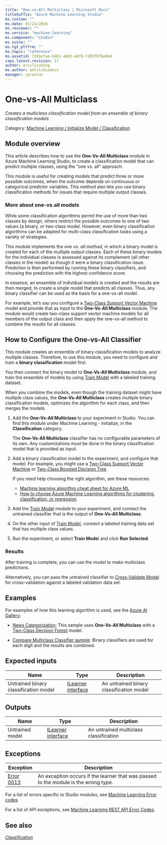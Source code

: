 ```yaml
---
title: "One-vs-All Multiclass | Microsoft Docs"
titleSuffix: "Azure Machine Learning Studio"
ms.custom: ""
ms.date: 01/24/2018
ms.reviewer: ""
ms.service: "machine-learning"
ms.component: "studio"
ms.suite: ""
ms.tgt_pltfrm: ""
ms.topic: "reference"
ms.assetid: 7191efae-b4b1-4d03-a6f8-7205f87be664
caps.latest.revision: 17
author: ericlicoding
ms.author: amlstudiodocs
manager: cgronlun
---
```

# One-vs-All Multiclass

*Creates a multiclass classification model from an ensemble of binary classification models*

Category: [Machine Learning / Initialize Model / Classification](machine-learning-initialize-model-classification.md)

## Module overview

This article describes how to use the **One-Vs-All Multiclass** module in Azure Machine Learning Studio, to create a classification model that can predict multiple classes, using the "one vs. all" approach.

This module is useful for creating models that predict three or more possible outcomes, when the outcome depends on continuous or categorical predictor variables. This method also lets you use binary classification methods for issues that require multiple output classes.

### More about one-vs.all models

While some classification algorithms permit the use of more than two classes by design, others restrict the possible outcomes to one of two values (a binary, or two-class model. However, even binary classification algorithms can be adapted for multi-class classification tasks using a variety of strategies. 

This module implements the *one vs. all method*, in which a binary model is created for each of the multiple output classes. Each of these binary models for the individual classes is assessed against its complement (all other classes in the model) as though it were a binary classification issue. Prediction is then performed by running these binary classifiers, and choosing the prediction with the highest confidence score.  
  
In essence, an ensemble of individual models is created and the results are then merged, to create a single model that predicts all classes. Thus, any binary classifier can be used as the basis for a one-vs-all model.  
  
 For example, let’s say you configure a [Two-Class Support Vector Machine](two-class-support-vector-machine.md) model and provide that as input to the **One-Vs-All Multiclass** module. The module would create two-class support vector machine models for all members of the output class and then apply the one-vs-all method to combine the results for all classes.  
  
## How to Configure the One-vs-All Classifier  

This module creates an ensemble of binary classification models to analyze multiple classes. Therefore, to use this module, you need to configure and train a **binary classification** model first. 

You then connect the binary model to **One-Vs-All Multiclass** module, and train the ensemble of models by using [Train Model](train-model.md) with a labeled training dataset.

When you combine the models, even though the training dataset might have multiple class values, the **One-Vs-All Multiclass** creates multiple binary classification models, optimizes the algorithm for each class, and then merges the models.

1. Add the **One-Vs-All Multiclass** to your experiment in Studio. You can find this module under Machine Learning - Initialize, in the **Classification** category.

    The **One-Vs-All Multiclass** classifier has no configurable parameters of its own. Any customizations must be done in the binary classification model that is provided as input.

2. Add a binary classification model to the experiment, and configure that model. For example, you might use a [Two-Class Support Vector Machine](two-class-support-vector-machine.md) or [Two-Class Boosted Decision Tree](two-class-boosted-decision-tree.md).

    If you need help choosing the right algorithm, see these resources:
    
    - [Machine learning algorithm cheat sheet for Azure ML](https://docs.microsoft.com/azure/machine-learning/algorithm-cheat-sheet)  
    - [How to choose Azure Machine Learning algorithms for clustering, classification, or regression](https://docs.microsoft.com/azure/machine-learning/algorithm-choice)

3. Add the [Train Model](train-model.md) module to your experiment, and connect the untrained classifier that is the output of **One-Vs-All Multiclass**.

4. On the other input of [Train Model](train-model.md), connect a labeled training data set that has multiple class values.

5. Run the experiment, or select **Train Mode**l and click **Run Selected**.

### Results

After training is complete, you can use the model to make multiclass predictions.

Alternatively, you can pass the untrained classifier to [Cross-Validate Model](cross-validate-model.md) for cross-validation against a labeled validation data set.

## Examples

For examples of how this learning algorithm is used, see the [Azure AI Gallery](https://gallery.cortanaintelligence.com/):

- [News Categorization](http://go.microsoft.com/fwlink/?LinkId=525167): This sample uses **One-Vs-All Multiclass** with a [Two-Class Decision Forest](two-class-decision-forest.md) model.

- [Compare Multiclass Classifier sample](http://go.microsoft.com/fwlink/?LinkId=525730): Binary classifiers are used for each digit and the results are combined.

## Expected inputs

|Name|Type|Description|  
|----------|----------|-----------------|  
|Untrained binary classification model|[ILearner interface](ilearner-interface.md)|An untrained binary classification model|  

## Outputs

|Name|Type|Description|  
|----------|----------|-----------------|  
|Untrained model|[ILearner interface](ilearner-interface.md)|An untrained multiclass classification|  

## Exceptions

|Exception|Description|  
|---------------|-----------------|  
|[Error 0013](errors/error-0013.md)|An exception occurs if the learner that was passed to the module is the wrong type.|  

For a list of errors specific to Studio modules, see [Machine Learning Error codes](\errors\machine-learning-module-error-codes.md)

For a list of API exceptions, see [Machine Learning REST API Error Codes](https://docs.microsoft.com/azure/machine-learning/studio/web-service-error-codes). 

## See also

 [Classification](machine-learning-initialize-model-classification.md)   